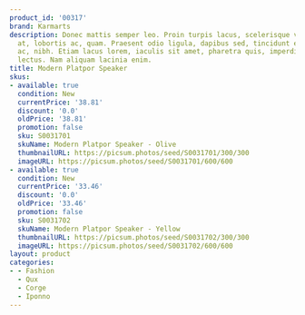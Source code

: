 ```yaml
---
product_id: '00317'
brand: Karmarts
description: Donec mattis semper leo. Proin turpis lacus, scelerisque vitae, elementum
  at, lobortis ac, quam. Praesent odio ligula, dapibus sed, tincidunt eget, dictum
  ac, nibh. Etiam lacus lorem, iaculis sit amet, pharetra quis, imperdiet sit amet,
  lectus. Nam aliquam lacinia enim.
title: Modern Platpor Speaker
skus:
- available: true
  condition: New
  currentPrice: '38.81'
  discount: '0.0'
  oldPrice: '38.81'
  promotion: false
  sku: S0031701
  skuName: Modern Platpor Speaker - Olive
  thumbnailURL: https://picsum.photos/seed/S0031701/300/300
  imageURL: https://picsum.photos/seed/S0031701/600/600
- available: true
  condition: New
  currentPrice: '33.46'
  discount: '0.0'
  oldPrice: '33.46'
  promotion: false
  sku: S0031702
  skuName: Modern Platpor Speaker - Yellow
  thumbnailURL: https://picsum.photos/seed/S0031702/300/300
  imageURL: https://picsum.photos/seed/S0031702/600/600
layout: product
categories:
- - Fashion
  - Qux
  - Corge
  - Iponno
---
```

